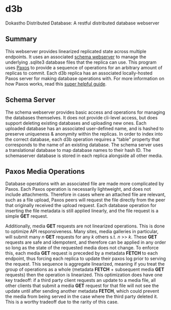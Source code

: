 # d3b

Dokastho Distributed Database: A restful distributed database webserver

## Summary

This webserver provides linearized replicated state across multiple endpoints. It uses an associated [schema webserver](servers/schema) to manage the underlying .sqlite3 database files that the replica can use. This program uses [Paxos](https://github.com/dokastho/cppaxos) to provide a sequence of operations for an arbitrary amount of replicas to commit. Each d3b replica has an associated locally-hosted Paxos server for making database operations with. For more information on how Paxos works, read this [super helpful guide](https://martinfowler.com/articles/patterns-of-distributed-systems/paxos.html).

## Schema Server

The schema webserver provides basic access and operations for managing the databases themselves. It does not provide cli-level access, but does support deleting existing databases and uploading new ones. Each uploaded database has an associated user-defined name, and is hashed to preserve uniqueness & anonymity within the replicas. In order to index into the correct database, each d3b operation requires a "table" property that corresponds to the name of an existing database. The schema server uses a translational database to map database names to their hash ID. The schemaserver database is stored in each replica alongside all other media.

## Paxos Media Operations

Database operations with an associated file are made more complicated by Paxos. Each Paxos operation is necessarily lightweight, and does not include attachments. Therefore in cases where an attached file are relevant, such as a file upload, Paxos peers will request the file directly from the peer that originally received the upload request. Each database operation for inserting the file metadata is still applied linearly, and the file request is a simple **GET** request.

Additionally, media **GET** requests are not linearized operations. This is done to optimize API responsiveness. Many sites, media galleries in particular, will submit many *n* **GET** requests for any *k* others s.t. *n* >> *k*. These **GET** requests are safe and idempotent, and therefore can be applied in any order so long as the state of the requested media does not change. To enforce this, each media **GET** request is preceded by a metadata **FETCH** to each endpoint, thus forcing each replica to update their paxos log prior to serving the request. This sequence is aggregate linearized, meaning if you treat the group of operations as a whole (metadata **FETCH** + subsequent media **GET** requests) then the operation is linearized. This optimization does have one key tradeoff: if a third party client requests an update to a media file, all other clients that submit a media **GET** request for that file will not see the update until after sending another metadata **FETCH**, which could prevent the media from being served in the case where the third party deleted it. This is a worthy tradeoff due to the rarity of this case.
